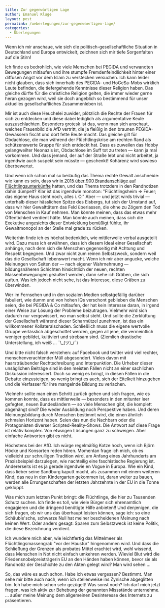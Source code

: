 ```yaml
---
title: Zur gegenwärtigen Lage
author: Emanuel Kluge
layout: post
permalink: /ueberlegungen/zur-gegenwaertigen-lage/
categories:
  - Überlegungen
---
```


Wenn ich mir anschaue, wie sich die politisch-gesellschaftliche Situation in Deutschland und Europa entwickelt, zeichnen sich mir tiefe Sorgenfalten auf die Stirn!

Ich finde es bedrohlich, wie viele Menschen bei PEGIDA und verwandten Bewegungen mitlaufen und ihre stumpfe Fremdenfeindlichkeit hinter einer diffusen Angst vor dem Islam zu verstecken versuchen. Ich kann leider nicht glauben, dass sich innerhalb des PEGIDA- und HoGeSa-Mobs wirklich Leute befinden, die tiefergehende Kenntnisse dieser Religion haben. Das gleiche dürfte für die christliche Religion gelten, die immer wieder gerne heran gezogen wird, weil sie doch angeblich so bestimmend für unser aktuelles gesellschaftliches Zusammenleben ist.

Mir ist auch diese Heuchelei zuwider, plötzlich die Rechte der Frauen für sich zu entdecken und diese dabei lediglich als argumentative Keule auszuschlachten. Besonders grotesk ist das, wenn man sich anschaut, welches Frauenbild die AfD vertritt, die ja fleißig in den braunen PEGIDA-Gewässern fischt und dort fette Beute macht. Das gleiche gilt für Obdachlose, die man während der Flüchtlingskrise am rechten Rand als schützenswerte Gruppe für sich entdeckt hat. Dass es zuweilen das Hobby gelangweilter Neonazis ist, Obdachlose im Suff tot zu treten — kann ja mal vorkommen. Und dass jemand, der auf der Straße lebt und nicht arbeitet, ja irgendwie auch suspekt sein müsste — geschenkt! Kohärenz wird sowieso überbewertet.

Und wenn ich schon mal so beiläufig das Thema rechte Gewalt anschneide: wie kann es sein, dass wir [in 2015 über 900 Brandanschläge auf Flüchtlingsunterkünfte][a] hatten, und das Thema trotzdem in den Randnotizen dahin dümpelt? Klar ist das irgendwie monoton: "Flüchtlingsheim =&gt; Feuer; das eigene Haus steht noch, alles i. O." Aber — und jetzt wirds trivial — unterhalb dieser hässlichen Spitze des Eisbergs, tut sich der Umstand auf, dass wir hier Gewalttätern das Feld überlassen, die ohne zu Zögern den Tod von Menschen in Kauf nehmen. Man könnte meinen, dass das etwas mehr Öffentichkeit verdient hätte. Man könnte auch meinen, dass sich die Exekutive angesichts dieser Entwicklung bemüßigt fühlte, ihr Gewaltmonopol an der Stelle mal grade zu rücken.

Weiterhin finde ich es höchst bedenklich, wie mittlerweile verbal ausgeteilt wird. Dazu muss ich erwähnen, dass ich diesem Ideal einer Gesellschaft anhänge, nach dem sich die Menschen gegenseitig mit Achtung und Respekt begegnen. Und zwar nicht zum reinen Selbstzweck, sondern weil das die Gesellschaft lebenswert macht. Wenn ich mir aber angucke, welche Meinungen von Seiten der — nach eigener Wahrnehmung — bildungsnäheren Schichten hinsichtlich der neuen, rechten Massenbewegungen geäußert werden, dann sehe ich Gräben, die sich auftun. Was ich jedoch nicht sehe, ist das Interesse, diese Gräben zu überwinden.

Wer im Fernsehen und in den sozialen Medien selbstgefällig darüber fabuliert, wie dumm und von hohen IQs verschont geblieben die Menschen seien, die bei PEGIDA & Co mitlaufen, der hat kein Interesse daran, in irgend einer Weise zur Lösung der Probleme beizutragen. Vielmehr wird sich dadurch nur vergewissert, wo man selbst steht. Und sollte die Zerklüftung der Gesellschaft während dieser Scharmützel zunehmen, ist das ein willkommener Kollateralschaden. Schließlich muss die eigene wertvolle Gruppe verlässlich abgeschottet werden, gegen all jene, die vermeintlich weniger gebildet, kultiviert und strebsam sind. (Ziemlich drastische Unterstellung, ich weiß … ¯\\\_(ツ)\_/¯)

Und bitte nicht falsch verstehen: auf Facebook und twitter wird viel rechter, menschenverachtender Müll abgesondert. Vieles davon mit haarsträubender Rechtschreibung und Interpunktion. Die Urheber dieser unsäglichen Beiträge sind in den meisten Fällen nicht an einer sachlichen Diskussion interessiert. Doch so wenig es bringt, in diesen Fällen in die Debatte einzusteigen, so wenig bringt es auch, sich der Eitelkeit hinzugeben und die Verfasser für ihre mangelnde Bildung zu verlachen.

Vielmehr sollte man einen Schritt zurück gehen und sich fragen, wie es kommen konnte, dass es mittlerweile — besonders in den mitunter leer gefegten, neuen Bundesländern — so viele Menschen gibt, die komplett abgehängt sind? Die weder Ausbildung noch Perspektive haben. Und deren Meinungsbildung durch Menschen bestimmt wird, die einen ähnlich schmalen Horizont haben. Seien das nun die Nachbarn oder die Protagonisten diverser Scripted-Reality-Shows. Die Antwort auf diese Frage ist relativ komplex. Von etwaigen Lösungen ganz zu schweigen. Aber einfache Antworten gibt es nicht.

Höchstens bei der AfD. Ich würge regelmäßig Kotze hoch, wenn ich Björn Höcke und Konsorten reden hören. Momentan frage ich mich, ob es vielleicht zur schrulligen Tradition wird, am Anfang eines Jahrhunderts am Praxisbeispiel darzulegen, wie nachteilig eine faschistische Regierung ist. Andererseits ist es ja gerade irgendwie en Vogue in Europa. Wie ein Kind, dass lieber seine Sandburg kaputt macht, als zusammen mit einem weiteren Kind, das neu in den Kindergarten gekommen ist, daran weiter zu bauen, werden alle Errungenschaften der letzten Jahrzehnte in der EU in die Tonne gekloppt.

Was mich zum letzten Punkt bringt: die Flüchtlinge, die hier zu Tausenden Schutz suchen. Ich finde es toll, wie viele Bürger sich ehrenamtlich engagieren und die dringend benötigte Hilfe anbieten!! Und denjenigen, die sich fragen, ob wir uns das überhaupt leisten können, sage ich: so eine Schäuble'sche, schwarze Null hat meiner bescheidenen Meinung nach keinen Wert. Oder anders gesagt: Sparen zum Selbstzweck ist keine Politik, die diese Bezeichnung verdient.

Ich wundere mich aber, wie leichtfertig das Mittelmeer als Flüchtlingsmassengrab "vor der Haustür" hingenommen wird. Und dass die Schließung der Grenzen als probates Mittel erachtet wird, wohl wissend, dass Menschen in Not nicht einfach umkehren werden. Wieviel Blut wird die Friedensnobelpreisträgerin EU an den Händen haben können, bevor sie als Randnotiz der Geschichte zu den Akten gelegt wird? Man wird sehen …

So, das wäre es auch schon. Habe ich etwas vergessen? Bestimmt. Man sehe mir bitte auch nach, wenn ich stellenweise ins Zynische abgeglitten bin. Ich habe mich schon sehr gezügelt! Was sonst noch? Ich darf mich jetzt fragen, was ich aktiv zur Behebung der genannten Missstände unternehme. … außer meine Meinung dem allgemeinen Desinteresse des Internets zu präsentieren.

[a]: https://de.wikipedia.org/wiki/Liste_von_Angriffen_auf_Fl%C3%BCchtlinge_und_Fl%C3%BCchtlingsunterk%C3%BCnfte_in_Deutschland#2015
